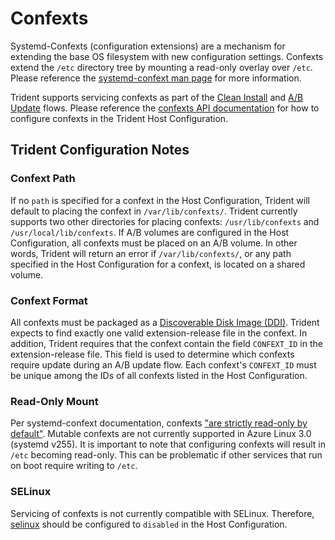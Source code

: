 # Confexts

Systemd-Confexts (configuration extensions) are a mechanism for extending the
base OS filesystem with new configuration settings. Confexts extend the `/etc`
directory tree by mounting a read-only overlay over `/etc`. Please reference the
[systemd-confext man page](https://man.archlinux.org/man/systemd-confext.8.en)
for more information.

Trident supports servicing confexts as part of the [Clean
Install](../Reference/Glossary.md#clean-install) and [A/B
Update](../Reference/Glossary.md#ab-update) flows. Please reference the [confexts
API
documentation](../Reference/Host-Configuration/API-Reference/Os.md#confexts-optional)
for how to configure confexts in the Trident Host Configuration.

## Trident Configuration Notes

### Confext Path

If no `path` is specified for a confext in the Host Configuration, Trident will
default to placing the confext in `/var/lib/confexts/`. Trident currently
supports two other directories for placing confexts: `/usr/lib/confexts` and
`/usr/local/lib/confexts`. If A/B volumes are configured in the Host
Configuration, all confexts must be placed on an A/B volume. In other words,
Trident will return an error if `/var/lib/confexts/`, or any path specified in
the Host Configuration for a confext, is located on a shared volume.

### Confext Format

All confexts must be packaged as a [Discoverable Disk Image
(DDI)](https://uapi-group.org/specifications/specs/discoverable_disk_image/).
Trident expects to find exactly one valid extension-release file in the confext.
In addition, Trident requires that the confext contain the field `CONFEXT_ID` in
the extension-release file. This field is used to determine which confexts
require update during an A/B update flow. Each confext's `CONFEXT_ID` must be
unique among the IDs of all confexts listed in the Host Configuration.

### Read-Only Mount

Per systemd-confext documentation, confexts ["are strictly read-only by
default"](https://man.archlinux.org/man/systemd-confext.8.en). Mutable confexts
are not currently supported in Azure Linux 3.0 (systemd v255). It is important
to note that configuring confexts will result in `/etc` becoming read-only. This
can be problematic if other services that run on boot require writing to `/etc`.

### SELinux

Servicing of confexts is not currently compatible with SELinux. Therefore,
[selinux](../Reference/Host-Configuration/API-Reference/Selinux.md) should be
configured to `disabled` in the Host Configuration.
